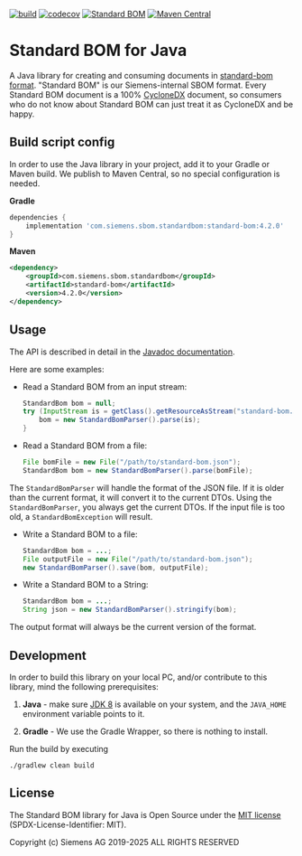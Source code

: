 [![build](https://github.com/siemens/standard-bom-java/actions/workflows/build.yml/badge.svg)](https://github.com/siemens/standard-bom-java/actions/workflows/build.yml)
[![codecov](https://codecov.io/gh/siemens/standard-bom-java/graph/badge.svg?token=03UC0U5M10)](https://codecov.io/gh/siemens/standard-bom-java)
[![Standard BOM](https://img.shields.io/badge/Standard%20BOM-v3.1.0-1f425f.svg)](https://code.siemens.com/sbom/standard-bom/-/releases/v3.1.0)
[![Maven Central](https://img.shields.io/maven-central/v/com.siemens.sbom.standardbom/standard-bom)](https://central.sonatype.com/artifact/com.siemens.sbom.standardbom/standard-bom)


# Standard BOM for Java

A Java library for creating and consuming documents in
[standard-bom format](https://sbom.siemens.io/latest/format.html). "Standard BOM" is our Siemens-internal SBOM
format. Every Standard BOM document is a 100% [CycloneDX](https://cyclonedx.org/) document, so consumers who do not
know about Standard BOM can just treat it as CycloneDX and be happy.


## Build script config

In order to use the Java library in your project, add it to your Gradle or Maven build. We publish to Maven Central,
so no special configuration is needed.

**Gradle**
```groovy
dependencies {
    implementation 'com.siemens.sbom.standardbom:standard-bom:4.2.0'
}
```

**Maven**
```xml
<dependency>
    <groupId>com.siemens.sbom.standardbom</groupId>
    <artifactId>standard-bom</artifactId>
    <version>4.2.0</version>
</dependency>
```


## Usage

The API is described in detail in the
[Javadoc documentation](https://siemens.github.io/standard-bom-java/latest/).

Here are some examples:

- Read a Standard BOM from an input stream:
  ```java
  StandardBom bom = null;
  try (InputStream is = getClass().getResourceAsStream("standard-bom.json")) {
      bom = new StandardBomParser().parse(is);
  }
  ```
- Read a Standard BOM from a file:
  ```java
  File bomFile = new File("/path/to/standard-bom.json");
  StandardBom bom = new StandardBomParser().parse(bomFile);
  ```

The `StandardBomParser` will handle the format of the JSON file. If it is older than the current format, it will
convert it to the current DTOs. Using the `StandardBomParser`, you always get the current DTOs. If the input file is
too old, a `StandardBomException` will result.

- Write a Standard BOM to a file:
  ```java
  StandardBom bom = ...;
  File outputFile = new File("/path/to/standard-bom.json");
  new StandardBomParser().save(bom, outputFile);
  ```
- Write a Standard BOM to a String:
  ```java
  StandardBom bom = ...;
  String json = new StandardBomParser().stringify(bom);
  ```

The output format will always be the current version of the format.


## Development

In order to build this library on your local PC, and/or contribute to this library, mind the following prerequisites:

1. **Java** - make sure [JDK 8](https://adoptium.net/temurin/releases/?version=8) is available on your system, and
   the `JAVA_HOME` environment variable points to it.

2. **Gradle** - We use the Gradle Wrapper, so there is nothing to install.

Run the build by executing

```
./gradlew clean build
```


## License

The Standard BOM library for Java is Open Source under the [MIT license](LICENSE) (SPDX-License-Identifier: MIT).

Copyright (c) Siemens AG 2019-2025 ALL RIGHTS RESERVED
